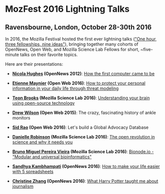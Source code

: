 # MozFest 2016 Lightning Talks
## Ravensbourne, London, October 28-30th 2016

In 2016, the Mozilla Festival hosted the first ever lightning talks (["One hour, three fellowships, nine ideas"](https://app.mozillafestival.org/#_session-797)), bringing together many cohorts of OpenNews, Open Web, and Mozilla Science Lab Fellows for short, ~five-minute talks on their favorite topics.

Here are their presentations:

+ **[Nicola Hughes](https://twitter.com/dataminerUK) (OpenNews 2012)**: [How the first computer came to be](https://drive.google.com/open?id=0B3mYWmmT_bxRREx3S1ppcnhQT1NpbmttOEdKeGJING50c3Zj)

+ **[Etienne Maynier](https://twitter.com/tenacioustek) (Open Web 2016)**: [How to protect your personal information in your daily life through threat modeling](https://drive.google.com/open?id=0B3mYWmmT_bxRUUVfUnFBRzVTVnI2NDdxdU1LWW5INmN0RHNB)

+ **[Teon Brooks](https://twitter.com/teon_io) (Mozilla Science Lab 2016)**: [Understanding your brain using open-source technology](https://drive.google.com/open?id=0B3mYWmmT_bxRR3N4S0tYLVVMV1lHcmgycDUzSEJLemVLTHJB)

+ **[Drew Wilson](https://twitter.com/DrewSaysGoVeg) (Open Web 2015)**: The crazy, fascinating history of ankle monitors

+ **[Sid Rao](https://twitter.com/sidnext2none) (Open Web 2016)**: Let's build a Global Advocacy Database

+ **[Danielle Robinson](https://twitter.com/daniellecrobins) (Mozilla Science Lab 2016)**: [The open revolution in science and why it needs you](https://drive.google.com/open?id=0B3mYWmmT_bxRQ0xyci1DVDc5dXRuM2JjQm1yX0xEYzdRQXI4)

+ **[Bruno Miguel Pereira Vieira](https://twitter.com/bmpvieira) (Mozilla Science Lab 2016)**: [Bionode.io - "Modular and universal bioinformatics"](https://github.com/bmpvieira/fellows-class-2016/tree/master/bruno/MozFest/lightning-talk)

+ **[Sandhya Kambhampati](https://twitter.com/sandhya__k) (OpenNews 2016)**: [How to make your life easier with 5 spreadsheets](https://drive.google.com/open?id=0B3mYWmmT_bxRNHg4LTZRM1ZfVjA)

+ **[Christine Zhang](https://twitter.com/christinezhang) (OpenNews 2016)**: [What Harry Potter taught me about journalism](https://drive.google.com/open?id=0B3mYWmmT_bxRSzVhbDZJenpLS1U)

